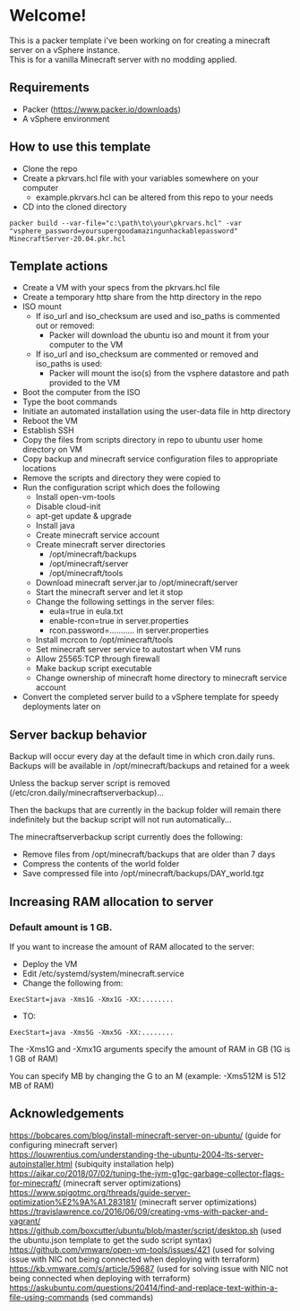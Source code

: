 
# Welcome!

This is a packer template i've been working on for creating a minecraft server on a vSphere instance.  
This is for a vanilla Minecraft server with no modding applied.

## Requirements

- Packer (https://www.packer.io/downloads)
- A vSphere environment

## How to use this template

- Clone the repo
- Create a pkrvars.hcl file with your variables somewhere on your computer
    - example.pkrvars.hcl can be altered from this repo to your needs
- CD into the cloned directory  
```
packer build --var-file="c:\path\to\your\pkrvars.hcl" -var "vsphere_password=yoursupergoodamazingunhackablepassword" MinecraftServer-20.04.pkr.hcl
```

## Template actions

- Create a VM with your specs from the pkrvars.hcl file
- Create a temporary http share from the http directory in the repo
- ISO mount
    - If iso_url and iso_checksum are used and iso_paths is commented out or removed:
        - Packer will download the ubuntu iso and mount it from your computer to the VM
    - If iso_url and iso_checksum are commented or removed and iso_paths is used:
        - Packer will mount the iso(s) from the vsphere datastore and path provided to the VM
- Boot the computer from the ISO
- Type the boot commands
- Initiate an automated installation using the user-data file in http directory
- Reboot the VM
- Establish SSH
- Copy the files from scripts directory in repo to ubuntu user home directory on VM
- Copy backup and minecraft service configuration files to appropriate locations
- Remove the scripts and directory they were copied to
- Run the configuration script which does the following
    - Install open-vm-tools
    - Disable cloud-init
    - apt-get update & upgrade
    - Install java
    - Create minecraft service account
    - Create minecraft server directories
        - /opt/minecraft/backups
        - /opt/minecraft/server
        - /opt/minecraft/tools
    - Download minecraft server.jar to /opt/minecraft/server
    - Start the minecraft server and let it stop
    - Change the following settings in the server files:
        - eula=true in eula.txt
        - enable-rcon=true in server.properties
        - rcon.password=........... in server.properties
    - Install mcrcon to /opt/minecraft/tools
    - Set minecraft server service to autostart when VM runs
    - Allow 25565:TCP through firewall
    - Make backup script executable
    - Change ownership of minecraft home directory to minecraft service account
- Convert the completed server build to a vSphere template for speedy deployments later on

## Server backup behavior

Backup will occur every day at the default time in which cron.daily runs.
Backups will be available in /opt/minecraft/backups and retained for a week  

Unless the backup server script is removed (/etc/cron.daily/minecraftserverbackup)...  

Then the backups that are currently in the backup folder will remain there indefinitely but the backup script will not run automatically...  

The minecraftserverbackup script currently does the following:
- Remove files from /opt/minecraft/backups that are older than 7 days
- Compress the contents of the world folder
- Save compressed file into /opt/minecraft/backups/DAY_world.tgz

## Increasing RAM allocation to server

### Default amount is 1 GB.

If you want to increase the amount of RAM allocated to the server:
- Deploy the VM
- Edit /etc/systemd/system/minecraft.service
- Change the following from:
```
ExecStart=java -Xms1G -Xmx1G -XX:........
```
- TO:
```
ExecStart=java -Xms5G -Xmx5G -XX:........
```  

The -Xms1G and -Xmx1G arguments specify the amount of RAM in GB (1G is 1 GB of RAM)  

You can specify MB by changing the G to an M (example: -Xms512M is 512 MB of RAM)

## Acknowledgements

https://bobcares.com/blog/install-minecraft-server-on-ubuntu/ (guide for configuring minecraft server)  
https://louwrentius.com/understanding-the-ubuntu-2004-lts-server-autoinstaller.html (subiquity installation help)  
https://aikar.co/2018/07/02/tuning-the-jvm-g1gc-garbage-collector-flags-for-minecraft/ (minecraft server optimizations)  
https://www.spigotmc.org/threads/guide-server-optimization%E2%9A%A1.283181/ (minecraft server optimizations)  
https://travislawrence.co/2016/06/09/creating-vms-with-packer-and-vagrant/  
https://github.com/boxcutter/ubuntu/blob/master/script/desktop.sh (used the ubuntu.json template to get the sudo script syntax)  
https://github.com/vmware/open-vm-tools/issues/421 (used for solving issue with NIC not being connected when deploying with terraform)  
https://kb.vmware.com/s/article/59687 (used for solving issue with NIC not being connected when deploying with terraform)  
https://askubuntu.com/questions/20414/find-and-replace-text-within-a-file-using-commands (sed commands)  
